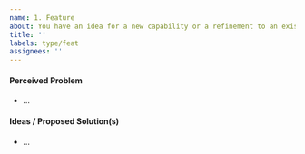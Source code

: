 ```yaml
---
name: 1. Feature
about: You have an idea for a new capability or a refinement to an existing one
title: ''
labels: type/feat
assignees: ''
---
```


<!--    Instructions                                -->
<!--                                                -->
<!-- 1. Remove sections/details you do not complete -->
<!-- 2. Add sections/details useful to you          -->

#### Perceived Problem

- ...

#### Ideas / Proposed Solution(s)

- ...
